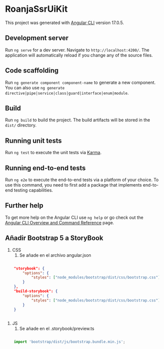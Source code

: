 # RoanjaSsrUiKit

This project was generated with [Angular CLI](https://github.com/angular/angular-cli) version 17.0.5.

## Development server

Run `ng serve` for a dev server. Navigate to `http://localhost:4200/`. The application will automatically reload if you change any of the source files.

## Code scaffolding

Run `ng generate component component-name` to generate a new component. You can also use `ng generate directive|pipe|service|class|guard|interface|enum|module`.

## Build

Run `ng build` to build the project. The build artifacts will be stored in the `dist/` directory.

## Running unit tests

Run `ng test` to execute the unit tests via [Karma](https://karma-runner.github.io).

## Running end-to-end tests

Run `ng e2e` to execute the end-to-end tests via a platform of your choice. To use this command, you need to first add a package that implements end-to-end testing capabilities.

## Further help

To get more help on the Angular CLI use `ng help` or go check out the [Angular CLI Overview and Command Reference](https://angular.io/cli) page.

## Añadir Bootstrap 5 a StoryBook

1. CSS 
   1. Se añade en el archivo angular.json 

```json

    "storybook": {
        "options": {
            "styles": ["node_modules/bootstrap/dist/css/bootstrap.css"],
        }
    },
    "build-storybook": {
        "options": {
            "styles": ["node_modules/bootstrap/dist/css/bootstrap.css"],
        }
    }
    
```

1. JS
   1. Se añade en el  .storybook/preview.ts

```js 

    import 'bootstrap/dist/js/bootstrap.bundle.min.js';

```